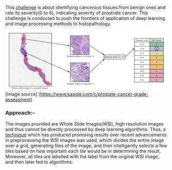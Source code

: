 This [challenge](https://www.kaggle.com/c/prostate-cancer-grade-assessment) is about identifying cancerous tissues from benign ones and rate its severity(0 to 6), indicating severity of prostrate cancer. This challenge is conducted to push the frontiers of application of deep learning and image processing methods to histopathology.  

![image](./pandas.png)  
[image source] (https://www.kaggle.com/c/prostate-cancer-grade-assessment)

### Approach:-  

The images provided are Whole Slide Images(WSI), high resolution images and thus cannot be directly processed by deep learning algorithms. Thus, a [technique](https://developer.ibm.com/technologies/data-science/articles/an-automatic-method-to-identify-tissues-from-big-whole-slide-images-pt1/) which has produced promising results over recent advancements in preprocessing the WSI images was used, which divides the entire image over a grid, generating tiles of the image, and then intelligently selects a few tiles based on how important each tile would be in determining the result. Moreover, all tiles are labelled with the label from the original WSI image, and then later fed to algorithms.  



